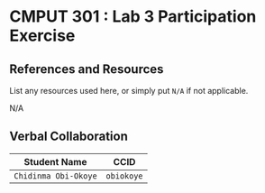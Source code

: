 # CMPUT 301 : Lab 3 Participation Exercise

## References and Resources

List any resources used here, or simply put `N/A` if not applicable.

N/A

## Verbal Collaboration

| Student Name | CCID      |
| ------------ | --------- |
| `Chidinma Obi-Okoye`    | `obiokoye` |
